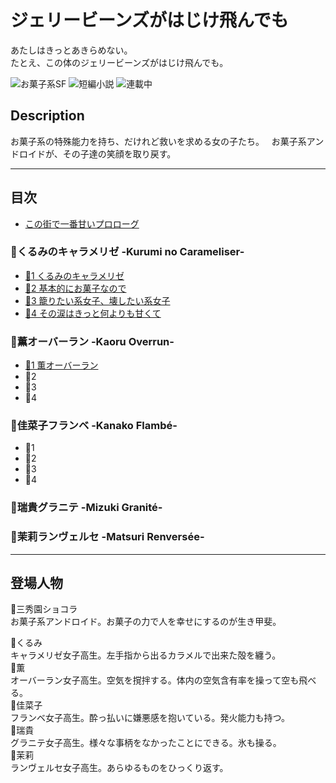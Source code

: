ジェリービーンズがはじけ飛んでも
===============================

あたしはきっとあきらめない。  
たとえ、この体のジェリービーンズがはじけ飛んでも。

![お菓子系SF](https://img.shields.io/badge/%E3%82%B8%E3%83%A3%E3%83%B3%E3%83%AB-%E3%81%8A%E8%8F%93%E5%AD%90%E7%B3%BBSF-brightgreen.svg)
![短編小説](https://img.shields.io/badge/%E5%BD%A2%E5%BC%8F-%E7%9F%AD%E7%B7%A8%E5%B0%8F%E8%AA%AC-orange.svg)
![連載中](https://img.shields.io/badge/%E5%9F%B7%E7%AD%86%E7%8A%B6%E6%B3%81-%E9%80%A3%E8%BC%89%E4%B8%AD-red.svg)

## Description

お菓子系の特殊能力を持ち、だけれど救いを求める女の子たち。  
お菓子系アンドロイドが、その子達の笑顔を取り戻す。

----

## 目次

* [この街で一番甘いプロローグ](./episodes/001.md)

### 🍬くるみのキャラメリゼ -Kurumi no Carameliser-

* [🍬1 くるみのキャラメリゼ](./episodes/002.md)
* [🍬2 基本的にお菓子なので](./episodes/003.md)
* [🍬3 籠りたい系女子、壊したい系女子](./episodes/004.md)
* [🍬4 その涙はきっと何よりも甘くて](./episodes/005.md)


### 🍨薫オーバーラン -Kaoru Overrun-

* [🍨1 薫オーバーラン](./episodes/006.md)
* 🍨2
* 🍨3
* 🍨4

### 🍰佳菜子フランベ -Kanako Flambé-

* 🍰1
* 🍰2
* 🍰3
* 🍰4

### 🍧瑞貴グラニテ -Mizuki Granité-

### 🍮茉莉ランヴェルセ -Matsuri Renversée-


----

## 登場人物

🍩三秀園ショコラ  
お菓子系アンドロイド。お菓子の力で人を幸せにするのが生き甲斐。

🍬くるみ  
キャラメリゼ女子高生。左手指から出るカラメルで出来た殻を纏う。  
🍨薫  
オーバーラン女子高生。空気を撹拌する。体内の空気含有率を操って空も飛べる。  
🍰佳菜子  
フランベ女子高生。酔っ払いに嫌悪感を抱いている。発火能力も持つ。  
🍧瑞貴  
グラニテ女子高生。様々な事柄をなかったことにできる。氷も操る。  
🍮茉莉  
ランヴェルセ女子高生。あらゆるものをひっくり返す。
